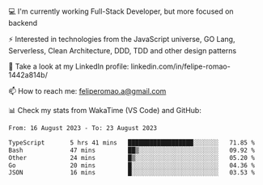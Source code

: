 💻 I'm currently working Full-Stack Developer, but more focused on backend

⚡ Interested in technologies from the JavaScript universe, GO Lang, Serverless, Clean Architecture, DDD, TDD and other design patterns

👥 Take a look at my LinkedIn profile: linkedin.com/in/felipe-romao-1442a814b/

📫 How to reach me: feliperomao.a@gmail.com

📊 Check my stats from WakaTime (VS Code) and GitHub:

<!--START_SECTION:waka-->

```txt
From: 16 August 2023 - To: 23 August 2023

TypeScript       5 hrs 41 mins   ██████████████████░░░░░░░   71.85 %
Bash             47 mins         ██▒░░░░░░░░░░░░░░░░░░░░░░   09.92 %
Other            24 mins         █▒░░░░░░░░░░░░░░░░░░░░░░░   05.20 %
Go               20 mins         █░░░░░░░░░░░░░░░░░░░░░░░░   04.36 %
JSON             16 mins         █░░░░░░░░░░░░░░░░░░░░░░░░   03.53 %
```

<!--END_SECTION:waka-->
